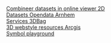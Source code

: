 [Combineer datasets in online viewer 2D](https://arnhem.maps.arcgis.com/apps/webappviewer/index.html?id=ccc471b8ef5c45afb8f91bc7f486c6cc)<br>
[Datasets Opendata Arnhem](https://opendata.arnhem.nl/)<br>
[Services 3DBag ](https://tiles.arcgis.com/tiles/nSZVuSZjHpEZZbRo/arcgis/rest/services/)<br>
[3D webstyle resources Arcgis](https://developers.arcgis.com/javascript/latest/visualization/symbols-color-ramps/esri-web-style-symbols-3d/)<br>
[Symbol playground](https://developers.arcgis.com/javascript/latest/sample-code/playground/live/index.html)<br>
